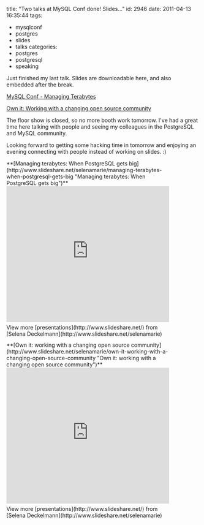 title: "Two talks at MySQL Conf done! Slides..."
id: 2946
date: 2011-04-13 16:35:44
tags: 
- mysqlconf
- postgres
- slides
- talks
categories: 
- postgres
- postgresql
- speaking

Just finished my last talk. Slides are downloadable here, and also embedded after the break.

[MySQL Conf - Managing Terabytes](http://www.chesnok.com/daily/wp-content/uploads/2011/04/MySQL-Conf-Managing-Terabytes-v2.pdf)

[Own it: Working with a changing open source community](http://www.chesnok.com/daily/wp-content/uploads/2011/04/biz-working-with-open-source.pdf)

The floor show is closed, so no more booth work tomorrow. I've had a great time here talking with people and seeing my colleagues in the PostgreSQL and MySQL community.

Looking forward to getting some hacking time in tomorrow and enjoying an evening connecting with people instead of working on slides. :)

<!--more-->

<div style="width:425px" id="__ss_7609937"> **[Managing terabytes: When PostgreSQL gets big](http://www.slideshare.net/selenamarie/managing-terabytes-when-postgresql-gets-big "Managing terabytes: When PostgreSQL gets big")** <iframe src="http://www.slideshare.net/slideshow/embed_code/7609937" width="425" height="355" frameborder="0" marginwidth="0" marginheight="0" scrolling="no"></iframe> <div style="padding:5px 0 12px"> View more [presentations](http://www.slideshare.net/) from [Selena Deckelmann](http://www.slideshare.net/selenamarie) </div> </div>

<div style="width:425px" id="__ss_7610229"> **[Own it: working with a changing open source community](http://www.slideshare.net/selenamarie/own-it-working-with-a-changing-open-source-community "Own it: working with a changing open source community")** <iframe src="http://www.slideshare.net/slideshow/embed_code/7610229" width="425" height="355" frameborder="0" marginwidth="0" marginheight="0" scrolling="no"></iframe> <div style="padding:5px 0 12px"> View more [presentations](http://www.slideshare.net/) from [Selena Deckelmann](http://www.slideshare.net/selenamarie) </div> </div>
